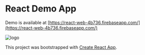# React Demo App
Demo is available at [https://react-web-4b736.firebaseapp.com/](https://react-web-4b736.firebaseapp.com/)


![logo]

[logo]: https://github.com/oshri/react-web/blob/master/splash.gif


This project was bootstrapped with [Create React App](https://github.com/facebookincubator/create-react-app).
